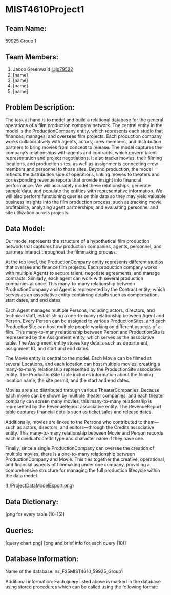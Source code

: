 # MIST4610Project1

## Team Name:
59925 Group 1

## Team Members:
1. Jacob Greenwald [@jg79522](https://github.com/jg79522)
2. [name]
3. [name]
4. [name]
5. [name]

## Problem Description:
The task at hand is to model and build a relational database for the general operations of a film production company network. The central entity in the model is the ProductionCompany entity, which represents each studio that finances, manages, and oversees film projects. Each production company works collaboratively with agents, actors, crew members, and distribution partners to bring movies from concept to release. The model captures the company’s relationships with agents and contracts, which govern talent representation and project negotiations. It also tracks movies, their filming locations, and production sites, as well as assignments connecting crew members and personnel to those sites. Beyond production, the model reflects the distribution side of operations, linking movies to theaters and corresponding revenue reports that provide insight into financial performance. We will accurately model these relationships, generate sample data, and populate the entities with representative information. We will also perform functioning queries on this data so they may yield valuable business insights into the film production process, such as tracking movie profitability, analyzing agent partnerships, and evaluating personnel and site utilization across projects.

## Data Model:
Our model represents the structure of a hypothetical film production network that captures how production companies, agents, personnel, and partners interact throughout the filmmaking process.

At the top level, the ProductionCompany entity represents different studios that oversee and finance film projects. Each production company works with multiple Agents to secure talent, negotiate agreements, and manage contracts. Similarly, each agent can work with several production companies at once. This many-to-many relationship between ProductionCompany and Agent is represented by the Contract entity, which serves as an associative entity containing details such as compensation, start dates, and end dates.

Each Agent manages multiple Persons, including actors, directors, and technical staff, establishing a one-to-many relationship between Agent and Person. Every Person can be assigned to various ProductionSites, and each ProductionSite can host multiple people working on different aspects of a film. This many-to-many relationship between Person and ProductionSite is represented by the Assignment entity, which serves as the associative table. The Assignment entity stores key details such as department, assignment ID, and start and end dates.

The Movie entity is central to the model. Each Movie can be filmed at several Locations, and each location can host multiple movies, creating a many-to-many relationship represented by the ProductionSite associative entity. The ProductionSite table includes information about the filming location name, the site permit, and the start and end dates.

Movies are also distributed through various TheaterCompanies. Because each movie can be shown by multiple theater companies, and each theater company can screen many movies, this many-to-many relationship is represented by the RevenueReport associative entity. The RevenueReport table captures financial details such as ticket sales and release dates.

Additionally, movies are linked to the Persons who contributed to them—such as actors, directors, and editors—through the Credits associative entity. This many-to-many relationship between Movie and Person records each individual’s credit type and character name if they have one.

Finally, since a single ProductionCompany can oversee the creation of multiple movies, there is a one-to-many relationship between ProductionCompany and Movie. This ties together the creative, operational, and financial aspects of filmmaking under one company, providing a comprehensive structure for managing the full production lifecycle within the data model.

!(./ProjectDataModelExport.png)

## Data Dictionary:
[png for every table (10-15)]

## Queries:
[query chart png]
[png and brief info for each query (10)]

## Database Information:
Name of the database: ns_F25MIST4610_59925_Group1

Additional information: Each query listed above is marked in the database using stored procedures which can be called using the following format:

